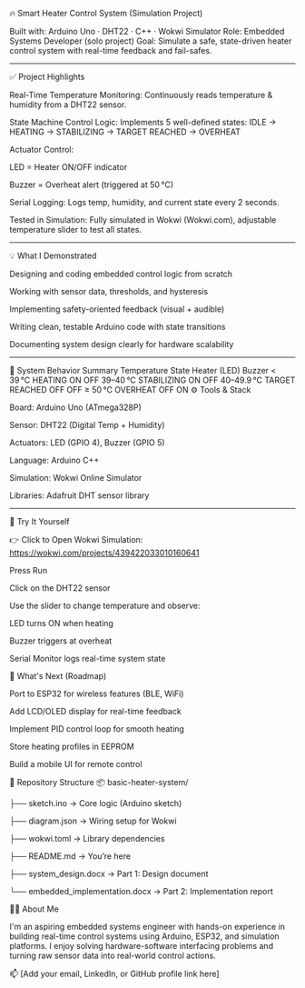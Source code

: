 🔥 Smart Heater Control System (Simulation Project)

Built with: Arduino Uno · DHT22 · C++ · Wokwi Simulator
Role: Embedded Systems Developer (solo project)
Goal: Simulate a safe, state-driven heater control system with real-time feedback and fail-safes.
_________________________________________________________________________________________________________________________________________________
✅ Project Highlights

Real-Time Temperature Monitoring:
Continuously reads temperature & humidity from a DHT22 sensor.

State Machine Control Logic:
Implements 5 well-defined states:
IDLE → HEATING → STABILIZING → TARGET REACHED → OVERHEAT

Actuator Control:

LED = Heater ON/OFF indicator

Buzzer = Overheat alert (triggered at 50 °C)

Serial Logging:
Logs temp, humidity, and current state every 2 seconds.

Tested in Simulation:
Fully simulated in Wokwi (Wokwi.com), adjustable temperature slider to test all states.
___________________________________________________________________________________________________________________________________________________________________________
💡 What I Demonstrated

Designing and coding embedded control logic from scratch

Working with sensor data, thresholds, and hysteresis

Implementing safety-oriented feedback (visual + audible)

Writing clean, testable Arduino code with state transitions

Documenting system design clearly for hardware scalability
__________________________________________________________________________________________________________________________________________________________________________________
🧠 System Behavior Summary
Temperature	State	Heater (LED)	Buzzer
< 39 °C	HEATING	ON	OFF
39–40 °C	STABILIZING	ON	OFF
40–49.9 °C	TARGET REACHED	OFF	OFF
≥ 50 °C	OVERHEAT	OFF	ON
⚙️ Tools & Stack

Board: Arduino Uno (ATmega328P)

Sensor: DHT22 (Digital Temp + Humidity)

Actuators: LED (GPIO 4), Buzzer (GPIO 5)

Language: Arduino C++

Simulation: Wokwi Online Simulator

Libraries: Adafruit DHT sensor library
______________________________________________________________________________________________________________________________________________________________________________
🚀 Try It Yourself

👉 Click to Open Wokwi Simulation: https://wokwi.com/projects/439422033010160641

Press Run

Click on the DHT22 sensor

Use the slider to change temperature and observe:

LED turns ON when heating

Buzzer triggers at overheat

Serial Monitor logs real-time system state

🧭 What's Next (Roadmap)

Port to ESP32 for wireless features (BLE, WiFi)

Add LCD/OLED display for real-time feedback

Implement PID control loop for smooth heating

Store heating profiles in EEPROM

Build a mobile UI for remote control

📁 Repository Structure
📦 basic-heater-system/

├── sketch.ino     → Core logic (Arduino sketch)

├── diagram.json           → Wiring setup for Wokwi

├── wokwi.toml             → Library dependencies

├── README.md              → You’re here

├── system_design.docx     → Part 1: Design document

└── embedded_implementation.docx → Part 2: Implementation report

🧑‍💻 About Me

I'm an aspiring embedded systems engineer with hands-on experience in building real-time control systems using Arduino, ESP32, and simulation platforms. I enjoy solving hardware-software interfacing problems and turning raw sensor data into real-world control actions.

📫 [Add your email, LinkedIn, or GitHub profile link here]
